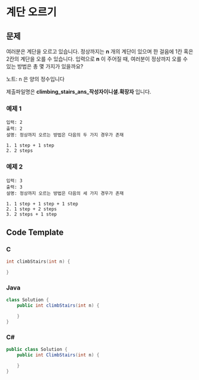 # 계단 오르기

## 문제
여러분은 계단을 오르고 있습니다. 정상까지는 **n** 개의 계단이 있으며 한 걸음에 1칸 혹은 2칸의 계단을 오를 수 있습니다. 입력으로 **n** 이 주어질 때,
여러분이 정상까지 오를 수 있는 방법은 총 몇 가지가 있을까요?

노트: n 은 양의 정수입니다

제출파일명은 **climbing_stairs_ans_작성자이니셜.확장자** 입니다.

### 예제 1
```
입력: 2
출력: 2
설명: 정상까지 오르는 방법은 다음의 두 가지 경우가 존재

1. 1 step + 1 step
2. 2 steps
```

### 예제 2
```
입력: 3
출력: 3
설명: 정상까지 오르는 방법은 다음의 세 가지 경우가 존재

1. 1 step + 1 step + 1 step
2. 1 step + 2 steps
3. 2 steps + 1 step
```

## Code Template
### C
```c
int climbStairs(int n) {

}
```

### Java
```java
class Solution {
    public int climbStairs(int n) {

    }
}
```

### C\# #
```csharp
public class Solution {
    public int ClimbStairs(int n) {

    }
}
```
